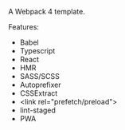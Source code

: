 A Webpack 4 template.

Features:

- Babel
- Typescript
- React
- HMR
- SASS/SCSS
- Autoprefixer
- CSSExtract
- &lt;link rel="prefetch/preload"&gt;
- lint-staged
- PWA
